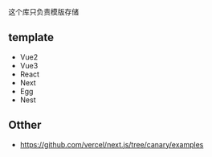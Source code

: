 这个库只负责模版存储

## template
- Vue2
- Vue3
- React
- Next
- Egg
- Nest

## Otther
- https://github.com/vercel/next.js/tree/canary/examples
